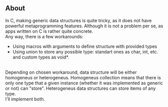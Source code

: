 ## About

In C, making generic data structures is quite tricky, as it does not have
powerful metaprogramming features. Although it is not a problem per se,
as apps written on C is rather quite concrete.
<br>
Any way, there is a few workarounds:
- Using macros with arguments to define structure with provided types
- Using union to store any possible type:
standart ones as char, int, etc. and custom types as void*.
<br>
Depending on chosen workaround, data structure will be either homogeneus
or heterogeneus.  
Homogeneus collection means that there is only one type that a given
instance (whether it was implemented as generic or not) can "store".
Heterogeneus data structures can store items of any type.
<br>
I'll implement both.
